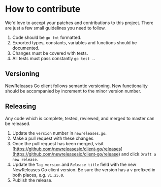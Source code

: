 # How to contribute

We'd love to accept your patches and contributions to this project. There are just a few small guidelines you need to follow.

1. Code should be `go fmt` formatted.
2. Exported types, constants, variables and functions should be documented.
3. Changes must be covered with tests.
4. All tests must pass constantly `go test .`.

## Versioning

NewReleases Go client follows semantic versioning. New functionality should be accompanied by increment to the minor version number.

## Releasing

Any code which is complete, tested, reviewed, and merged to master can be released.

1. Update the `version` number in `newreleases.go`.
2. Make a pull request with these changes.
3. Once the pull request has been merged, visit [https://github.com/newreleasesio/client-go/releases](https://github.com/newreleasesio/client-go/release) and click `Draft a new release`.  
4. Update the `Tag version` and `Release title` field with the new NewReleases Go client version. Be sure the version has a `v` prefixed in both places, e.g. `v1.25.0`.  
5. Publish the release.
